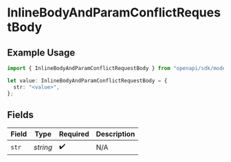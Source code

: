 # InlineBodyAndParamConflictRequestBody

## Example Usage

```typescript
import { InlineBodyAndParamConflictRequestBody } from "openapi/sdk/models/operations";

let value: InlineBodyAndParamConflictRequestBody = {
  str: "<value>",
};
```

## Fields

| Field              | Type               | Required           | Description        |
| ------------------ | ------------------ | ------------------ | ------------------ |
| `str`              | *string*           | :heavy_check_mark: | N/A                |